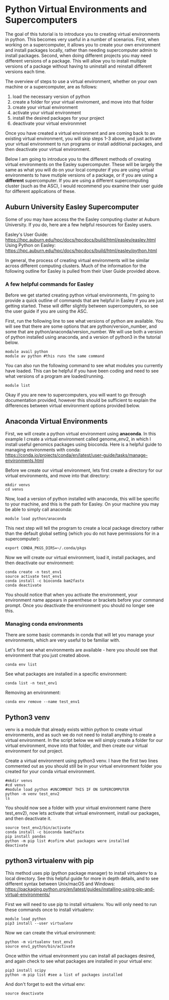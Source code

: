 # Python Virtual Environments and Supercomputers

The goal of this tutorial is to introduce you to creating virtual environments in python. This becomes very useful in a number of scenarios. First, when working on a supercomputer, it allows you to create your own environment and install packages locally, rather than needing supercomputer admin to install packages. Second, when doing different projects you may need different versions of a package. This will allow you to install multiple versions of a package without having to uninstall and reinstall different versions each time. 

The overview of steps to use a virtual environment, whether on your own machine or a supercomputer, are as follows:
1. load the necessary version of python
2. create a folder for your virtual enviroment, and move into that folder
3. create your virtual environment
4. activate your virtual environment
5. install the desired packages for your project
6. deactivate your virtual environmnet

Once you have created a virtual environment and are coming back to an existing virtual environment, you will skip steps 1-3 above, and just activate your virtual environment to run programs or install additional packages, and then deactivate your virtual environment.  

Below I am going to introduce you to the different methods of creating virtual environments on the Easley supercomputer. 
These will be largely the same as what you will do on your local computer if you are using virtual environments to have mutiple versions of a package, or if you are using a **different** supercomputer. 
If you are using a different supercomputing cluster (such as the ASC), I would recommend you examine their user guide for different applications of these. 

## Auburn University Easley Supercomputer
Some of you may have access the the Easley computing cluster at Auburn University. If you do, here are a few helpful resources for Easley users. 

Easley's User Guide: https://hpc.auburn.edu/hpc/docs/hpcdocs/build/html/easley/easley.html  
Using Python on Easley: https://hpc.auburn.edu/hpc/docs/hpcdocs/build/html/easley/python.html

In general, the process of creating virtual environments will be similar across different computing clusters. Much of the information for the following outline for Easley is pulled from their User Guide provided above. 

### A few helpful commands for Easley

Before we get started creating python virtual environments, I'm going to provide a quick outline of commands that are helpful in Easley if you are just getting started. These will differ slightly between supercomputers, so see the user guide if you are using the ASC.

First, run the following line to see what versions of python are available. You will see that there are some options that are python/version_number, and some that are python/anaconda/version_number. We will use both a version of python installed using anaconda, and a version of python3 in the tutorial below. 
```
module avail python
module av python #this runs the same command
```


You can also run the following command to see what modules you currently have loaded. This can be helpful if you have been coding and need to see what versions of a program are loaded/running. 
```
module list
```

Okay if you are new to supercomputers, you will want to go through documentation provided, however this should be sufficient to explain the differences between virtual environment options provided below. 


## Anaconda Virtual Environments
First, we will create a python virtual environment using **anaconda**. 
In this example I create a virtual environment called genome_env2, in which I install useful genomics packages using bioconda. 
Here is a helpful guide to managing environments with conda: https://conda.io/projects/conda/en/latest/user-guide/tasks/manage-environments.html

Before we create our virtual environment, lets first create a directory for our virtual environments, and move into that directory:
```
mkdir venvs
cd venvs
```

Now, load a version of python installed with anaconda, this will be specific to your machine, and this is the path for Easley. On your machine you may be able to simply call anaconda: 
```
module load python/anaconda 
```

This next step will tell the program to create a local package directory rather than the default global setting (which you do not have permissions for in a supercomputer):
```
export CONDA_PKGS_DIRS=~/.conda/pkgs 
```

Now we will create our virtual environment, load it, install packages, and then deactivate our environment:
```
conda create -n test_env1 
source activate test_env1 
conda install -c bioconda bam2fastx 
conda deactivate 
```
You should notice that when you activate the environment, your environment name appears in parenthese or brackets before your command prompt. 
Once you deactivate the environment you should no longer see this. 

### Managing conda environments
There are some basic commands in conda that will let you manage your environments, which are very useful to be familiar with.


Let's first see what environments are available - here you should see that environment that you just created above. 
```
conda env list
```

See what packages are installed in a specific environment:
```
conda list -n test_env1
```

Removing an environment:
```
conda env remove --name test_env1
```

## Python3 venv
venv is a module that already exists within python to create virtual environments, and as such we do not need to install anything to create a virtual environment.
In the script below we will simply create a folder for our virtual environment, move into that folder, and then create our virtual environment for out project. 

Create a virtual environment using python3 venv. I have the first two lines commented out as you should still be in your virtual environment folder you created for your conda virtual environment. 
```
#mkdir venvs
#cd venvs
#module load python #UNCOMMENT THIS IF ON SUPERCOMPUTER
python -m venv test_env2
ls 
```

You should now see a folder with your virtual environment name (here test_env2), now lets activate that virtual environment, install our packages, and then deactivate it. 
```
source test_env2/bin/activate
conda install -c bioconda bam2fastx
pip install pandas
python -m pip list #cofirm what packages were installed
deactivate
```

## python3 virtualenv with pip
This method uses pip (python package manager) to install virtualenv to a local directory. See this helpful guide for more in depth details, and to see different syntax between Unix/macOS and Windows: https://packaging.python.org/en/latest/guides/installing-using-pip-and-virtual-environments/

First we will need to use pip to install virtualenv. You will only need to run these commands once to install virtualenv:
```
module load python 
pip3 install --user virtualenv
```

Now we can create the virtual environment:
```
python -m virtualenv test_env3
source env1_python/bin/activate
```

Once within the virtual environment you can install all packages desired, and again check to see what packages are installed in your virtual env:
```
pip3 install scipy
python -m pip list #see a list of packages installed 
```

And don't forget to exit the virtual env: 
```
source deactivate
```


